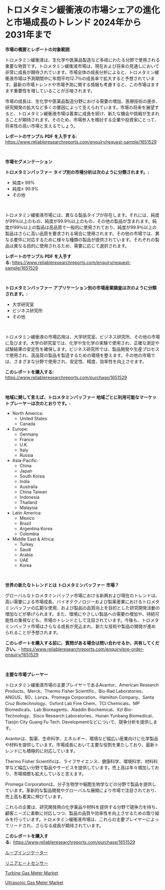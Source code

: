 <p><h1>トロメタミン緩衝液の市場シェアの進化と市場成長のトレンド 2024年から2031年まで</h1></p><p><strong>市場の概要とレポートの対象範囲</strong></p>
<p><p>トロメタミン緩衝液は、生化学や医薬品製造など多岐にわたる分野で使用される重要な物質です。トロメタミン緩衝液市場は、現在および将来の見通しにおいて非常に成長が期待されています。市場全体の成長分析によると、トロメタミン緩衝液市場は予測期間中に年間平均12.7％の成長率で拡大すると予想されています。最新の市場トレンドや市場予測に関する情報も考慮すると、この市場はますます重要性を増していることが示唆されます。</p><p>市場の成長は、生化学や医薬品製造分野における需要の増加、医療技術の進歩、研究開発の拡大など多くの要因によって支えられています。市場の将来を展望すると、トロメタミン緩衝液市場は着実に成長を続け、新たな機会や挑戦が生まれることが期待されます。そのため、市場参入を検討する企業や投資家にとって、将来性の高い市場と言えるでしょう。</p></p>
<p><strong>レポートのサンプル PDF を入手する:</strong> <a href="https://www.reliableresearchreports.com/enquiry/request-sample/1651529">https://www.reliableresearchreports.com/enquiry/request-sample/1651529</a></p>
<p>&nbsp;</p>
<p><strong>市場セグメンテーション</strong></p>
<p><strong>トロメタミンバッファー タイプ別の市場分析は次のように分類されます。:</strong></p>
<p><ul><li>純度≥ 99%</li><li>純度≥ 99.9%</li><li>その他</li></ul></p>
<p>&nbsp;</p>
<p><p>トロメタミン緩衝液市場には、異なる製品タイプが存在します。それには、純度が99％以上のもの、純度が99.9％以上のもの、その他の製品が含まれます。純度が99％以上の製品は高品質で一般的に使用されており、純度が99.9％以上の製品はさらに高い品質を要求される場合に使用されます。その他の市場では、異なる要件に対応するために様々な種類の製品が提供されています。それぞれの製品は異なる目的に使用されるため、需要に応じて選択されます。</p></p>
<p><strong>レポートのサンプル PDF を入手する:</strong>&nbsp;<a href="https://www.reliableresearchreports.com/enquiry/request-sample/1651529">https://www.reliableresearchreports.com/enquiry/request-sample/1651529</a></p>
<p>&nbsp;</p>
<p><strong> トロメタミンバッファー アプリケーション別の市場産業調査は次のように分類されます。:</strong></p>
<p><ul><li>大学研究室</li><li>ビジネス研究所</li><li>その他</li></ul></p>
<p>&nbsp;</p>
<p><p>トロメタミン緩衝液の市場応用は、大学研究室、ビジネス研究所、その他の市場に及びます。大学の研究室では、化学や生化学の実験で使用され、正確な測定や試験結果の安定性を確保します。ビジネス研究所では、製品開発や生産プロセスで使用され、高品質の製品を製造するための環境を整えます。その他の市場では、さまざまな分野で使用され、安定性、精度、効率性を向上させます。</p></p>
<p><strong>このレポートを購入する:</strong>&nbsp; <a href="https://www.reliableresearchreports.com/purchase/1651529">https://www.reliableresearchreports.com/purchase/1651529</a></p>
<p>&nbsp;</p>
<p><strong>地域に関して言えば、トロメタミンバッファー 地域ごとに利用可能なマーケットプレーヤーは次のとおりです。:</strong></p>
<p><ul>
    <li>
        North America:
        <ul>
            <li>United States</li>
            <li>Canada</li>
        </ul>
    </li>
    <li>
        Europe:
        <ul>
            <li>Germany</li>
            <li>France</li>
            <li>U.K.</li>
            <li>Italy</li>
            <li>Russia</li>
        </ul>
    </li>
    <li>
        Asia-Pacific:
        <ul>
            <li>China</li>
            <li>Japan</li>
            <li>South Korea</li>
            <li>India</li>
            <li>Australia</li>
            <li>China Taiwan</li>
            <li>Indonesia</li>
            <li>Thailand</li>
            <li>Malaysia</li>
        </ul>
    </li>
    <li>
        Latin America:
        <ul>
            <li>Mexico</li>
            <li>Brazil</li>
            <li>Argentina Korea</li>
            <li>Colombia</li>
        </ul>
    </li>
    <li>
        Middle East & Africa:
        <ul>
            <li>Turkey</li>
            <li>Saudi</li>
            <li>Arabia</li>
            <li>UAE</li>
            <li>Korea</li>
        </ul>
    </li>
    </ul></p>
<p>&nbsp;</p>
<p><strong>世界の新たなトレンドとは トロメタミンバッファー 市場？</strong></p>
<p><p>グローバルなトロメタミンバッファ市場における新興および現在のトレンドは、高い需要による市場成長、バイオテクノロジーおよび製薬産業におけるトロメタミンバッファの広範な使用、および製品の品質向上を目的とした研究開発活動の増加などが挙げられます。また、環境にやさしい製品への需要の増加や、持続可能性の重視なども、市場のトレンドとして注目されています。今後も、トロメタミンバッファ市場はさらなる成長が見込まれ、新たな技術や製品の開発が進められることが予想されます。</p></p>
<p><strong>このレポートを購入する前に、質問がある場合は問い合わせるか、共有してください。</strong>- <a href="https://www.reliableresearchreports.com/enquiry/pre-order-enquiry/1651529">https://www.reliableresearchreports.com/enquiry/pre-order-enquiry/1651529</a></p>
<p>&nbsp;</p>
<p><strong>主要な市場プレーヤー</strong></p>
<p><p>トロメタミン緩衝液市場の主要プレイヤーであるAvantor、American Research Products、Merck、Thermo Fisher Scientific、Bio-Rad Laboratories、ANGUS、BD、Lonza、Promega Corporation、Hamilton Company、Santa Cruz Biotechnology、Oxford Lab Fine Chem、TCI Chemicals、MP Biomedicals、Lab Bioreagents、Aladdin Biochemical、Xzl Bio-Technology、Sisco Research Laboratories、Hunan Yunbang Biomedical、Tianjin City Guang Fu Tech. Developmentなどについて、競争分析を提供します。</p><p>Avantorは、製薬、生命科学、エネルギー、環境など幅広い産業向けに化学製品や材料を提供しています。市場成長において主要な役割を果たしており、最新トレンドにも積極的に対応しています。</p><p>Thermo Fisher Scientificは、ライフサイエンス、健康科学、環境科学、材料科学など幅広い分野で製品やサービスを提供しています。売上高は年々増加しており、市場規模も拡大していると言えます。</p><p>Promega Corporationは、分子生物学や細胞生物学などの分野で製品を提供しています。革新的な製品開発やグローバルな展開により市場で注目されており、売上高も着実に伸びています。</p><p>これらの企業は、研究開発用の化学薬品や材料を提供する分野で競争力を持ち、顧客ニーズに柔軟に対応しつつ、製品の品質や効率性を向上させるための取り組みを行っています。トロメタミン緩衝液市場は、これらの主要プレイヤーによってリードされ、さらなる成長が期待されています。</p></p>
<p><strong>このレポートを購入する:</strong>&nbsp;&nbsp;<a href="https://www.reliableresearchreports.com/purchase/1651529">https://www.reliableresearchreports.com/purchase/1651529</a></p>
<p><p><a href="https://github.com/KaydenJohns1964/Market-Research-Report-List-1/blob/main/297762510449.md">ループインジケーター</a></p><p><a href="https://github.com/marbadji/Market-Research-Report-List-1/blob/main/897520910448.md">リニアヒートセンサー</a></p><p><a href="https://github.com/BryceTownsendr/Market-Research-Report-List-4/blob/main/turbine-gas-meter-market.md">Turbine Gas Meter Market</a></p><p><a href="https://github.com/mahnoor2003/Market-Research-Report-List-3/blob/main/ultrasonic-gas-meter-market.md">Ultrasonic Gas Meter Market</a></p></p>